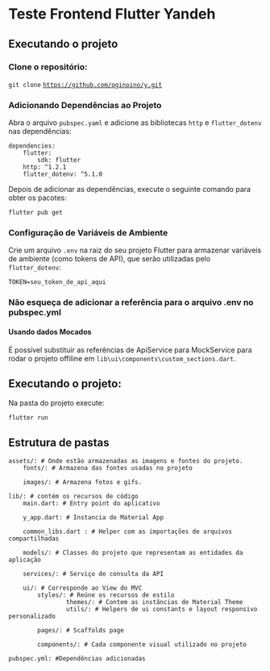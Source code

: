 # Teste Frontend Flutter Yandeh

  

## Executando o projeto

  

### Clone o repositório:

  

`git clone`  [`https://github.com/oginoino/y.git`](https://github.com/GinoCodeSpace/y)

  

### Adicionando Dependências ao Projeto

  

Abra o arquivo `pubspec.yaml` e adicione as bibliotecas `http` e `flutter_dotenv` nas dependências:

  

    dependencies:
    	flutter:
    		sdk: flutter
    	http: ^1.2.1
    	flutter_dotenv: ^5.1.0

  

Depois de adicionar as dependências, execute o seguinte comando para obter os pacotes:

  

`flutter pub get`

  

### Configuração de Variáveis de Ambiente

  

Crie um arquivo `.env` na raiz do seu projeto Flutter para armazenar variáveis de ambiente (como tokens de API), que serão utilizadas pelo `flutter_dotenv`:

  

`TOKEN=seu_token_de_api_aqui`


### Não esqueça de adicionar a referência para o arquivo .env no pubspec.yml





#### Usando dados Mocados

  

É possível substituir as referências de ApiService para MockService para rodar o projeto offiline em `lib\ui\components\custom_sections.dart`.

  

## Executando o projeto:

  
Na pasta do projeto execute:


`flutter run`

  

## Estrutura de pastas

 

    assets/: # Onde estão armazenadas as imagens e fontes do projeto.
	    fonts/: # Armazena das fontes usadas no projeto
	    
	    images/: # Armazena fotos e gifs.
    
    lib/: # contém os recursos de código
	    main.dart: # Entry point do aplicativo
	    
	    y_app.dart: # Instancia do Material App
	    
	    common_libs.dart : # Helper com as importações de arquivos compartilhadas
    
	    models/: # Classes do projeto que representam as entidades da aplicação
	    
	    services/: # Serviço de consulta da API
	    
	    ui/: # Corresponde ao View do MVC
			styles/: # Reúne os recursos de estilo
			    	themes/: # Contem as instâncias de Material Theme
			    	utils/: # Helpers de ui constants e layout responsivo personalizado
			    
			pages/: # Scaffolds page
			
			components/: # Cada componente visual utilizado no projeto
			
    pubspec.yml: #Dependências adicionadas
